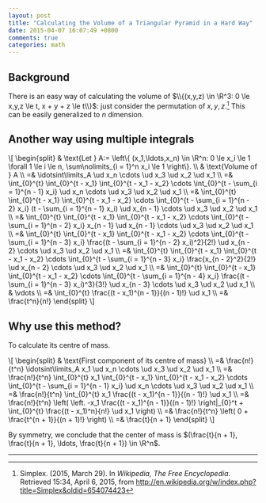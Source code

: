 ```yaml
---
layout: post
title: "Calculating the Volume of a Triangular Pyramid in a Hard Way"
date: 2015-04-07 16:07:49 +0800
comments: true
categories: math
---
```


Background
---

There is an easy way of calculating the volume of $\\{(x,y,z) \in
\R^3: 0 \le x,y,z \le t, x + y + z \le t\\}$: just consider the
permutation of $x,y,z$.[^easy_vol]  This can be easily generalized to
$n$ dimension.

Another way using multiple integrals
---

<div class="myeqn">
\[
\begin{split}
& \text{Let } A:= \left\{ (x_1,\ldots,x_n) \in \R^n: 0 \le x_i \le 1
\forall 1 \le i \le n, \sum\nolimits_{i = 1}^n x_i \le 1 \right\}.
\\
& \text{Volume of } A \\
=& \idotsint\limits_A \ud x_n \cdots \ud x_3 \ud x_2 \ud x_1 \\
=& \int_{0}^{t} \int_{0}^{t - x_1} \int_{0}^{t - x_1 - x_2} \cdots
\int_{0}^{t - \sum_{i = 1}^{n - 1} x_i} \ud x_n \cdots \ud x_3 \ud x_2
\ud x_1 \\
=& \int_{0}^{t} \int_{0}^{t - x_1} \int_{0}^{t - x_1 - x_2} \cdots
\int_{0}^{t - \sum_{i = 1}^{n - 2} x_i} (t - \sum_{i = 1}^{n - 1} x_i)
\ud x_{n - 1} \cdots \ud x_3 \ud x_2 \ud x_1 \\
=& \int_{0}^{t} \int_{0}^{t - x_1} \int_{0}^{t - x_1 - x_2} \cdots
\int_{0}^{t - \sum_{i = 1}^{n - 2} x_i} x_{n - 1} \ud x_{n - 1} \cdots
\ud x_3 \ud x_2 \ud x_1 \\
=& \int_{0}^{t} \int_{0}^{t - x_1} \int_{0}^{t - x_1 - x_2} \cdots
\int_{0}^{t - \sum_{i = 1}^{n - 3} x_i} \frac{(t - \sum_{i = 1}^{n -
2} x_i)^2}{2!} \ud x_{n - 2} \cdots \ud x_3 \ud x_2 \ud x_1 \\
=& \int_{0}^{t} \int_{0}^{t - x_1} \int_{0}^{t - x_1 - x_2} \cdots
\int_{0}^{t - \sum_{i = 1}^{n - 3} x_i} \frac{x_{n - 2}^2}{2!} \ud
x_{n - 2} \cdots \ud x_3 \ud x_2 \ud x_1 \\
=& \int_{0}^{t} \int_{0}^{t - x_1} \int_{0}^{t - x_1 - x_2} \cdots
\int_{0}^{t - \sum_{i = 1}^{n - 4} x_i} \frac{(t - \sum_{i = 1}^{n -
3} x_i)^3}{3!} \ud x_{n - 3} \cdots \ud x_3 \ud x_2 \ud x_1 \\
& \vdots \\
=& \int_{0}^{t} \frac{(t - x_1)^{n - 1}}{(n - 1)!} \ud x_1 \\
=& \frac{t^n}{n!}
\end{split}
\]
</div>

Why use this method?
---

To calculate its centre of mass.

<div class="myeqn">
\[
\begin{split}
& \text{First component of its centre of mass} \\
=& \frac{n!}{t^n} \idotsint\limits_A x_1 \ud x_n \cdots \ud x_3 \ud
x_2 \ud x_1 \\
=& \frac{n!}{t^n} \int_{0}^{t} x_1 \int_{0}^{t - x_1} \int_{0}^{t -
x_1 - x_2} \cdots \int_{0}^{t - \sum_{i = 1}^{n - 1} x_i} \ud x_n
\cdots \ud x_3 \ud x_2 \ud x_1 \\
=& \frac{n!}{t^n} \int_{0}^{t} x_1 \frac{(t - x_1)^{n - 1}}{(n - 1)!}
\ud x_1 \\
=& \frac{n!}{t^n} \left( \left. -x_1 \frac{(t - x_1)^{n - 1}}{(n -
1)!} \right|_{0}^t + \int_{0}^{t} \frac{(t - x_1)^n}{n!} \ud x_1
\right) \\
=& \frac{n!}{t^n} \left( 0 + \frac{t^{n + 1}}{(n + 1)!} \right) \\
=& \frac{t}{n + 1}
\end{split}
\]
</div>

By symmetry, we conclude that the center of mass is $(\frac{t}{n + 1},
\frac{t}{n + 1}, \ldots, \frac{t}{n + 1}) \in \R^n$.

---
[^easy_vol]:
    Simplex. (2015, March 29). In *Wikipedia, The Free Encyclopedia*.
    Retrieved 15:34, April 6, 2015, from
    <http://en.wikipedia.org/w/index.php?title=Simplex&oldid=654074423>
